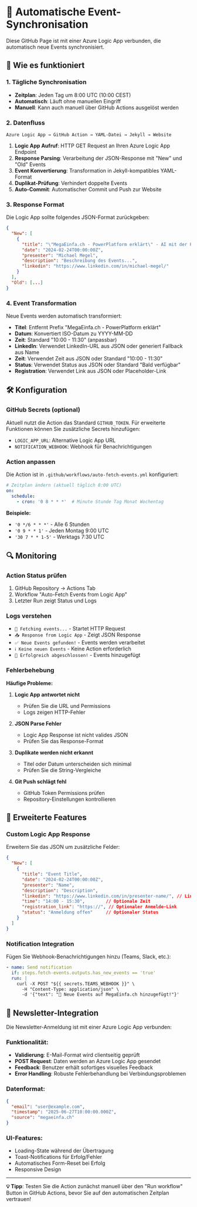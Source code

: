 # 🔄 Automatische Event-Synchronisation

Diese GitHub Page ist mit einer Azure Logic App verbunden, die automatisch neue Events synchronisiert.

## 🚀 Wie es funktioniert

### 1. Tägliche Synchronisation
- **Zeitplan**: Jeden Tag um 8:00 UTC (10:00 CEST)
- **Automatisch**: Läuft ohne manuellen Eingriff
- **Manuell**: Kann auch manuell über GitHub Actions ausgelöst werden

### 2. Datenfluss

```
Azure Logic App → GitHub Action → YAML-Datei → Jekyll → Website
```

1. **Logic App Aufruf**: HTTP GET Request an Ihren Azure Logic App Endpoint
2. **Response Parsing**: Verarbeitung der JSON-Response mit "New" und "Old" Events
3. **Event Konvertierung**: Transformation in Jekyll-kompatibles YAML-Format
4. **Duplikat-Prüfung**: Verhindert doppelte Events
5. **Auto-Commit**: Automatischer Commit und Push zur Website

### 3. Response Format

Die Logic App sollte folgendes JSON-Format zurückgeben:

```json
{
  "New": [
    {
      "title": "\"MegaEinfa.ch - PowerPlatform erklärt\" - AI mit der PowerPlatform nutzen",
      "date": "2024-02-24T00:00:00Z",
      "presenter": "Michael Megel",
      "description": "Beschreibung des Events...",
      "linkedin": "https://www.linkedin.com/in/michael-megel/"
    }
  ],
  "Old": [...]
}
```

### 4. Event Transformation

Neue Events werden automatisch transformiert:

- **Titel**: Entfernt Prefix "MegaEinfa.ch - PowerPlatform erklärt"
- **Datum**: Konvertiert ISO-Datum zu YYYY-MM-DD
- **Zeit**: Standard "10:00 - 11:30" (anpassbar)
- **LinkedIn**: Verwendet LinkedIn-URL aus JSON oder generiert Fallback aus Name
- **Zeit**: Verwendet Zeit aus JSON oder Standard "10:00 - 11:30"
- **Status**: Verwendet Status aus JSON oder Standard "Bald verfügbar"
- **Registration**: Verwendet Link aus JSON oder Placeholder-Link

## 🛠️ Konfiguration

### GitHub Secrets (optional)
Aktuell nutzt die Action das Standard `GITHUB_TOKEN`. Für erweiterte Funktionen können Sie zusätzliche Secrets hinzufügen:

- `LOGIC_APP_URL`: Alternative Logic App URL
- `NOTIFICATION_WEBHOOK`: Webhook für Benachrichtigungen

### Action anpassen

Die Action ist in `.github/workflows/auto-fetch-events.yml` konfiguriert:

```yaml
# Zeitplan ändern (aktuell täglich 8:00 UTC)
on:
  schedule:
    - cron: '0 8 * * *'  # Minute Stunde Tag Monat Wochentag
```

**Beispiele:**
- `'0 */6 * * *'` - Alle 6 Stunden
- `'0 9 * * 1'` - Jeden Montag 9:00 UTC
- `'30 7 * * 1-5'` - Werktags 7:30 UTC

## 🔍 Monitoring

### Action Status prüfen
1. GitHub Repository → Actions Tab
2. Workflow "Auto-Fetch Events from Logic App"
3. Letzter Run zeigt Status und Logs

### Logs verstehen
- `🔄 Fetching events...` - Startet HTTP Request
- `📥 Response from Logic App` - Zeigt JSON Response
- `✅ Neue Events gefunden!` - Events werden verarbeitet
- `ℹ️ Keine neuen Events` - Keine Action erforderlich
- `🎉 Erfolgreich abgeschlossen!` - Events hinzugefügt

### Fehlerbehebung

**Häufige Probleme:**

1. **Logic App antwortet nicht**
   - Prüfen Sie die URL und Permissions
   - Logs zeigen HTTP-Fehler

2. **JSON Parse Fehler**
   - Logic App Response ist nicht valides JSON
   - Prüfen Sie das Response-Format

3. **Duplikate werden nicht erkannt**
   - Titel oder Datum unterscheiden sich minimal
   - Prüfen Sie die String-Vergleiche

4. **Git Push schlägt fehl**
   - GitHub Token Permissions prüfen
   - Repository-Einstellungen kontrollieren

## 🎯 Erweiterte Features

### Custom Logic App Response
Erweitern Sie das JSON um zusätzliche Felder:

```json
{
  "New": [
    {
      "title": "Event Title",
      "date": "2024-02-24T00:00:00Z",
      "presenter": "Name",
      "description": "Description",
      "linkedin": "https://www.linkedin.com/in/presenter-name/", // LinkedIn-URL aus Logic App
      "time": "14:00 - 15:30",        // Optionale Zeit
      "registration_link": "https://", // Optionaler Anmelde-Link
      "status": "Anmeldung offen"     // Optionaler Status
    }
  ]
}
```

### Notification Integration
Fügen Sie Webhook-Benachrichtigungen hinzu (Teams, Slack, etc.):

```yaml
- name: Send notification
  if: steps.fetch-events.outputs.has_new_events == 'true'
  run: |
    curl -X POST "${{ secrets.TEAMS_WEBHOOK }}" \
      -H "Content-Type: application/json" \
      -d '{"text": "🎉 Neue Events auf MegaEinfa.ch hinzugefügt!"}'
```

## 📧 Newsletter-Integration

Die Newsletter-Anmeldung ist mit einer Azure Logic App verbunden:

### Funktionalität:
- **Validierung**: E-Mail-Format wird clientseitig geprüft
- **POST Request**: Daten werden an Azure Logic App gesendet
- **Feedback**: Benutzer erhält sofortiges visuelles Feedback
- **Error Handling**: Robuste Fehlerbehandlung bei Verbindungsproblemen

### Datenformat:
```json
{
  "email": "user@example.com",
  "timestamp": "2025-06-27T10:00:00.000Z",
  "source": "megaeinfa.ch"
}
```

### UI-Features:
- Loading-State während der Übertragung
- Toast-Notifications für Erfolg/Fehler
- Automatisches Form-Reset bei Erfolg
- Responsive Design

---

**💡 Tipp**: Testen Sie die Action zunächst manuell über den "Run workflow" Button in GitHub Actions, bevor Sie auf den automatischen Zeitplan vertrauen!
